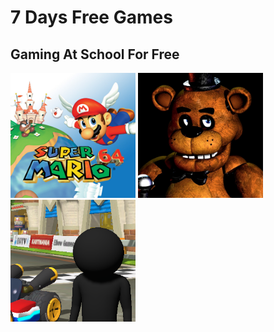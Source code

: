 
# 7 Days Free Games




## Gaming At School For Free




[<img alt="Mario 64" width="200px" src="https://raw.githubusercontent.com/QaPd/QaPd.github.io/main/64.jpeg" />](https://sz-games.github.io/Games2/sm64/) [<img alt="FNAF" width="200px" src="https://raw.githubusercontent.com/QaPd/QaPd.github.io/main/fnaf1.jpeg" />](https://wellsousaaa.github.io/Five-Nights-at-Freddys-Web/) [<img alt="Stickman Tour Kart" width="200px" src="https://raw.githubusercontent.com/QaPd/QaPd.github.io/main/STICKMANTK.png" />](https://sz-games.github.io/games/game.html?game=https://sz-games.github.io/Games8/STICKMANTOURKART)
